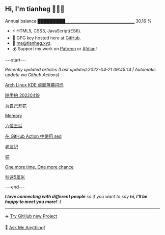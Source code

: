 
<h2>Hi, I'm tianheg 👋👨‍💻</h2>

Annual balance    █████████▁▁▁▁▁▁▁▁▁▁▁▁▁▁▁▁▁▁▁▁▁   30.16 %

- ⚡ HTML5, CSS3, JavaScript(ES6).
- 🔑 GPG key hosted here at [GitHub](https://github.com/tianheg.gpg).
- :email: [me@tianheg.xyz](mailto:me@tianheg.xyz).
- 💰 Support my work on [Patreon](https://www.patreon.com/tianheg) or [Afdian](https://afdian.net/@tianheg)!

---start---

*Recently updated articles (Last updated:2022-04-21 09:45:14 | Automatic update via Github Actions)*

[Arch Linux KDE 桌面屏幕闪烁](https://www.yidajiabei.xyz/posts/arch-linux-screen-flickering/)

[随手拍 20220419](https://www.yidajiabei.xyz/posts/photos-2022-04-19/)

[为自己开花](https://www.yidajiabei.xyz/posts/bloom-for-myself/)

[Memory](https://www.yidajiabei.xyz/posts/memory/)

[六位王后](https://www.yidajiabei.xyz/posts/six-the-musical/)

[在 GitHub Action 中使用 sed](https://www.yidajiabei.xyz/posts/sed-github-action/)

[老友记](https://www.yidajiabei.xyz/posts/friends/)

[猫](https://www.yidajiabei.xyz/posts/the-cats/)

[One more time, One more chance](https://www.yidajiabei.xyz/posts/one-more-time-one-more-chance/)

[秒速5厘米](https://www.yidajiabei.xyz/posts/5-centimeters-per-second/)

---end---

<em><b>I love connecting with different people</b> so if you want to say <b>hi, I'll be happy to meet you more!</b> :)</em>

---

✈️ [Try GitHub new Project](https://github.com/users/tianheg/projects/2)

💬 [Ask Me Anything!](https://github.com/tianheg/tianheg/discussions)
